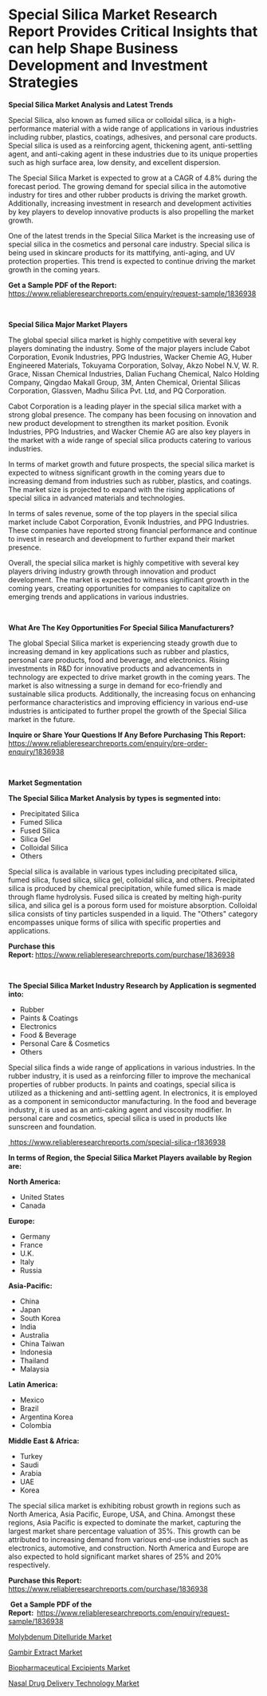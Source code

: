 <p><h1>Special Silica Market Research Report Provides Critical Insights that can help Shape Business Development and Investment Strategies</h1></p><p><strong>Special Silica Market Analysis and Latest Trends</strong></p>
<p><p>Special Silica, also known as fumed silica or colloidal silica, is a high-performance material with a wide range of applications in various industries including rubber, plastics, coatings, adhesives, and personal care products. Special silica is used as a reinforcing agent, thickening agent, anti-settling agent, and anti-caking agent in these industries due to its unique properties such as high surface area, low density, and excellent dispersion.</p><p>The Special Silica Market is expected to grow at a CAGR of 4.8% during the forecast period. The growing demand for special silica in the automotive industry for tires and other rubber products is driving the market growth. Additionally, increasing investment in research and development activities by key players to develop innovative products is also propelling the market growth.</p><p>One of the latest trends in the Special Silica Market is the increasing use of special silica in the cosmetics and personal care industry. Special silica is being used in skincare products for its mattifying, anti-aging, and UV protection properties. This trend is expected to continue driving the market growth in the coming years.</p></p>
<p><strong>Get a Sample PDF of the Report:&nbsp;</strong> <a href="https://www.reliableresearchreports.com/enquiry/request-sample/1836938">https://www.reliableresearchreports.com/enquiry/request-sample/1836938</a></p>
<p>&nbsp;</p>
<p><strong>Special Silica Major Market Players</strong></p>
<p><p>The global special silica market is highly competitive with several key players dominating the industry. Some of the major players include Cabot Corporation, Evonik Industries, PPG Industries, Wacker Chemie AG, Huber Engineered Materials, Tokuyama Corporation, Solvay, Akzo Nobel N.V, W. R. Grace, Nissan Chemical Industries, Dalian Fuchang Chemical, Nalco Holding Company, Qingdao Makall Group, 3M, Anten Chemical, Oriental Silicas Corporation, Glassven, Madhu Silica Pvt. Ltd, and PQ Corporation.</p><p>Cabot Corporation is a leading player in the special silica market with a strong global presence. The company has been focusing on innovation and new product development to strengthen its market position. Evonik Industries, PPG Industries, and Wacker Chemie AG are also key players in the market with a wide range of special silica products catering to various industries.</p><p>In terms of market growth and future prospects, the special silica market is expected to witness significant growth in the coming years due to increasing demand from industries such as rubber, plastics, and coatings. The market size is projected to expand with the rising applications of special silica in advanced materials and technologies.</p><p>In terms of sales revenue, some of the top players in the special silica market include Cabot Corporation, Evonik Industries, and PPG Industries. These companies have reported strong financial performance and continue to invest in research and development to further expand their market presence.</p><p>Overall, the special silica market is highly competitive with several key players driving industry growth through innovation and product development. The market is expected to witness significant growth in the coming years, creating opportunities for companies to capitalize on emerging trends and applications in various industries.</p></p>
<p>&nbsp;</p>
<p><strong>What Are The Key Opportunities For Special Silica Manufacturers?</strong></p>
<p><p>The global Special Silica market is experiencing steady growth due to increasing demand in key applications such as rubber and plastics, personal care products, food and beverage, and electronics. Rising investments in R&D for innovative products and advancements in technology are expected to drive market growth in the coming years. The market is also witnessing a surge in demand for eco-friendly and sustainable silica products. Additionally, the increasing focus on enhancing performance characteristics and improving efficiency in various end-use industries is anticipated to further propel the growth of the Special Silica market in the future.</p></p>
<p><strong>Inquire or Share Your Questions If Any Before Purchasing This Report:</strong> <a href="https://www.reliableresearchreports.com/enquiry/pre-order-enquiry/1836938">https://www.reliableresearchreports.com/enquiry/pre-order-enquiry/1836938</a></p>
<p>&nbsp;</p>
<p><strong>Market Segmentation</strong></p>
<p><strong>The Special Silica Market Analysis by types is segmented into:</strong></p>
<p><ul><li>Precipitated Silica</li><li>Fumed Silica</li><li>Fused Silica</li><li>Silica Gel</li><li>Colloidal Silica</li><li>Others</li></ul></p>
<p><p>Special silica is available in various types including precipitated silica, fumed silica, fused silica, silica gel, colloidal silica, and others. Precipitated silica is produced by chemical precipitation, while fumed silica is made through flame hydrolysis. Fused silica is created by melting high-purity silica, and silica gel is a porous form used for moisture absorption. Colloidal silica consists of tiny particles suspended in a liquid. The "Others" category encompasses unique forms of silica with specific properties and applications.</p></p>
<p><strong>Purchase this Report:&nbsp;</strong><a href="https://www.reliableresearchreports.com/purchase/1836938">https://www.reliableresearchreports.com/purchase/1836938</a></p>
<p>&nbsp;</p>
<p><strong>The Special Silica Market Industry Research by Application is segmented into:</strong></p>
<p><ul><li>Rubber</li><li>Paints & Coatings</li><li>Electronics</li><li>Food & Beverage</li><li>Personal Care & Cosmetics</li><li>Others</li></ul></p>
<p><p>Special silica finds a wide range of applications in various industries. In the rubber industry, it is used as a reinforcing filler to improve the mechanical properties of rubber products. In paints and coatings, special silica is utilized as a thickening and anti-settling agent. In electronics, it is employed as a component in semiconductor manufacturing. In the food and beverage industry, it is used as an anti-caking agent and viscosity modifier. In personal care and cosmetics, special silica is used in products like sunscreen and foundation.</p></p>
<p><a href="https://www.reliableresearchreports.com/special-silica-r1836938">&nbsp;https://www.reliableresearchreports.com/special-silica-r1836938</a></p>
<p><strong>In terms of Region, the Special Silica Market Players available by Region are:</strong></p>
<p>
    <p> <strong> North America: </strong>
        <ul>
            <li>United States</li>
            <li>Canada</li>
        </ul>
        </p> 
    <p> <strong> Europe: </strong>
        <ul>
            <li>Germany</li>
            <li>France</li>
            <li>U.K.</li>
            <li>Italy</li>
            <li>Russia</li>
        </ul>
        </p> 
    <p> <strong> Asia-Pacific: </strong>
        <ul>
            <li>China</li>
            <li>Japan</li>
            <li>South Korea</li>
            <li>India</li>
            <li>Australia</li>
            <li>China Taiwan</li>
            <li>Indonesia</li>
            <li>Thailand</li>
            <li>Malaysia</li>
        </ul>
        </p> 
    <p> <strong> Latin America: </strong>
        <ul>
            <li>Mexico</li>
            <li>Brazil</li>
            <li>Argentina Korea</li>
            <li>Colombia</li>
        </ul>
        </p> 
    <p> <strong> Middle East & Africa: </strong>
        <ul>
            <li>Turkey</li>
            <li>Saudi</li>
            <li>Arabia</li>
            <li>UAE</li>
            <li>Korea</li>
        </ul>
    </p>
    </p>
<p><p>The special silica market is exhibiting robust growth in regions such as North America, Asia Pacific, Europe, USA, and China. Amongst these regions, Asia Pacific is expected to dominate the market, capturing the largest market share percentage valuation of 35%. This growth can be attributed to increasing demand from various end-use industries such as electronics, automotive, and construction. North America and Europe are also expected to hold significant market shares of 25% and 20% respectively.</p></p>
<p><strong>Purchase this Report: </strong><a href="https://www.reliableresearchreports.com/purchase/1836938">https://www.reliableresearchreports.com/purchase/1836938</a></p>
<p>&nbsp;<strong>Get a Sample PDF of the Report:&nbsp;&nbsp;</strong><a href="https://www.reliableresearchreports.com/enquiry/request-sample/1836938">https://www.reliableresearchreports.com/enquiry/request-sample/1836938</a></p>
<p><strong></strong></p>
<p><p><a href="https://www.linkedin.com/pulse/molybdenum-ditelluride-market-size-growth-industry-analysis-cjclf">Molybdenum Ditelluride Market</a></p><p><a href="https://www.linkedin.com/pulse/insights-gambir-extract-market-players-size-geographical-regions-jmx9f">Gambir Extract Market</a></p><p><a href="https://github.com/mabutironaldo/Market-Research-Report-List-5/blob/main/biopharmaceutical-excipients-market.md">Biopharmaceutical Excipients Market</a></p><p><a href="https://github.com/Paul14Anderson63/Market-Research-Report-List-5/blob/main/nasal-drug-delivery-technology-market.md">Nasal Drug Delivery Technology Market</a></p></p>